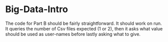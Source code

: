 # Big-Data-Intro

The code for Part B should be fairly straightforward. It should work on run.  It queries the number of Csv files expected (1 or 2), then it asks what value should be used as user-names before lastly asking what to give. 
